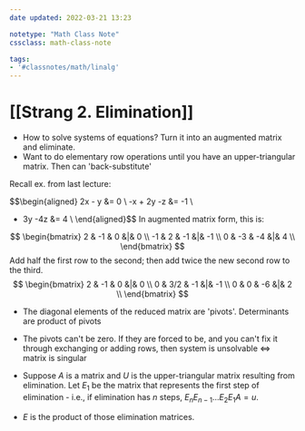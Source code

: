 ```yaml
---
date updated: 2022-03-21 13:23

notetype: "Math Class Note"
cssclass: math-class-note

tags: 
- '#classnotes/math/linalg'
---
```


# [[Strang 2. Elimination]]

- How to solve systems of equations? Turn it into an augmented matrix and eliminate.  
- Want to do elementary row operations until you have an upper-triangular matrix. Then can 'back-substitute'

Recall ex. from last lecture: 

$$\begin{aligned}
2x - y   &= 0 \\
-x + 2y  -z &= -1 \\
 - 3y  -4z &= 4 \\
\end{aligned}$$
In augmented matrix form, this is:

$$
\begin{bmatrix}
2 & -1 & 0 &|& 0 \\
-1 & 2 & -1 &|& -1 \\
0 & -3 & -4 &|& 4 \\
\end{bmatrix}
$$
Add half the first row to the second; then add twice the new second row to the third. 
$$
\begin{bmatrix}
2 & -1 & 0 &|& 0 \\
0 & 3/2 & -1 &|& -1 \\
0 & 0 & -6 &|& 2 \\
\end{bmatrix}
$$

- The diagonal elements of the reduced matrix are 'pivots'. Determinants are product of pivots
- The pivots can't be zero. If they are forced to be, and you can't fix it through exchanging or adding rows, then system is unsolvable $\iff$ matrix is singular

- Suppose $A$ is a matrix and $U$ is the upper-triangular matrix resulting from elimination. Let $E_1$ be the matrix that represents the first step of elimination - i.e., if elimination has $n$ steps, $E_n E_{n-1} \ldots E_2 E_1 A = u$. 
- $E$ is the product of those elimination matrices. 
